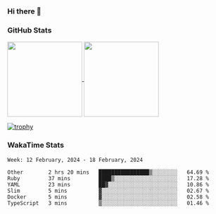 ### Hi there 👋

### GitHub Stats

<a href="https://github.com/anuraghazra/github-readme-stats">
  <img align="center" height="170px" src="https://github-readme-stats.vercel.app/api/top-langs/?username=tksfjt1024&layout=compact&count_private=true&show_icons=true&show_icons=true&theme=graywhite" />
</a>
<a href="https://github.com/anuraghazra/github-readme-stats">
  <img align="center" height="170px" src="https://github-readme-stats.vercel.app/api?username=tksfjt1024&count_private=true&show_icons=true&show_icons=true&theme=graywhite" />
</a>

[![trophy](https://github-profile-trophy.vercel.app/?username=tksfjt1024)](https://github.com/ryo-ma/github-profile-trophy)

### WakaTime Stats

<!--START_SECTION:waka-->
```text
Week: 12 February, 2024 - 18 February, 2024

Other        2 hrs 20 mins   ████████████████▒░░░░░░░░   64.69 % 
Ruby         37 mins         ████▒░░░░░░░░░░░░░░░░░░░░   17.28 % 
YAML         23 mins         ██▓░░░░░░░░░░░░░░░░░░░░░░   10.86 % 
Slim         5 mins          ▓░░░░░░░░░░░░░░░░░░░░░░░░   02.67 % 
Docker       5 mins          ▓░░░░░░░░░░░░░░░░░░░░░░░░   02.58 % 
TypeScript   3 mins          ▒░░░░░░░░░░░░░░░░░░░░░░░░   01.46 % 
```
<!--END_SECTION:waka-->
